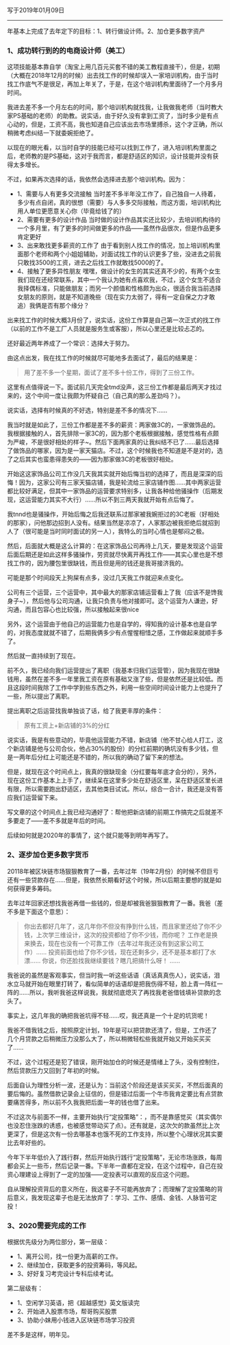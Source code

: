 写于2019年01月09日
 
-----
年基本上完成了去年定下的目标：1、转行做设计师。2、加仓更多数字资产

### 1、成功转行到的的电商设计师（美工）
这项技能基本靠自学（淘宝上用几百元买套不错的美工教程直接干），但是，初期（大概在2018年12月的时候）出去找工作的时候却误入一家培训机构，由于当时找工作底气不是很足，再加上年关了，于是，在这个培训机构里面待了一个月多月时间。

我进去差不多一个月左右的时间，那个培训机构就找我，让我做我老师（当时教大家PS基础的老师）的助教。说实话，由于好久没有拿到工资了，当时多少是有点心动的，但是，工资不高，我也知道自己应该出去市场里搏杀，这个才正确，所以稍微考虑纠结一下就委婉拒绝了。

以现在的眼光看，以当时自学的技能已经可以找到工作了，进入培训机构里面之后，老师教的是PS基础，这对于我而言，都是舒适区的知识，设计技能并没有获得太多增长。

不过，如果再次选择的话，我依然会选择进去那个培训机构。因为：
* 1、需要与人有更多交流接触
当时差不多半年没工作了，自己独自一人待着，多少有点自闭，真的很想（需要）与人多多交际接触，而这方面，培训机构比用人单位更愿意关心你（毕竟给钱了的）
* 2、需要有更多的设计作品
当时做的设计作品其实还比较少，去培训机构待的一个多月里，有了更多的时间做更多的作品——虽然作品很次，但是作品更多肯定更好
* 3、出来敢找更多薪资的工作了
由于看到别人找工作的情况，加上培训机构里面那个老师和两个小姐姐辅助，对面试找工作的认识更多了些，没进去之前我只敢找3500的工资，进去之后找工作就敢找5000的了。
* 4、接触了更多异性朋友
嘿嘿，做设计的女生的其实还真不少的，有两个女生我们现在还经常联系，其中一个我认为她有点喜欢我，不过，这个女生不适合我择偶标准，只能做朋友；而另一个颜值和性格颇为出众，很适合我当前选择女朋友的原则，就是不知道晚些（现在实力太弱了，得有一定自保之力才敢追）我俩是否有那个缘分？
 
出来找工作的时候大概3月份了，说实话，这份工作算是自己第一次正式的找工作（以前的工作不是工厂人员就是服务生或客服），所以心里还是比较忐忑的。

还好最近两年养成了一个常识：选择大于努力。

由这点出发，我在找工作的时候就尽可能地多去面试了，最后的结果是：
>用了差不多一个星期，面试了差不多十份工作，得到了三份工作。

这里有点值得说一下。面试前几天完全tmd没声，这三份工作都是最后两天才找过来的，这个中间一度让我颇为怀疑自己（自己真的那么差劲吗？）。

说实话，选择有时候真的不好选，特别是差不多的情况下……

我当时就是如此了，三份工作都是差不多的薪资：两家做3C的，一家做饰品的。我根据接触的人，首先排除一家3C的，因为那个老板根据接触，感觉性格有点颇为严峻，不是很好相处的样子~。然后下面两家真的让我纠结不已了……最后选择了做饰品的哪家，因为是一家天猫店。不过，这个时候我也不知道是不是对的，选了之后其实也蛮患得患失的——因为那家做3C的老板很好相处。

开始这这家饰品公司工作没几天我其实就开始后悔当初的选择了，而且是深深的后悔！因为，这家公司有三家天猫店铺，我是轮流给三家店铺作图……其中两家运营都比较好满足，但其中一家饰品的运营要求特别多，让我各种给他骚操作（后期发现，这运营能力其实不大行）……所以不到三两天我就开始有点后悔了。

我tnnd也是骚操作，开始后悔之后我还联系过那家被我婉拒过的3C老板（好相处的那家），问他那边招到人没有。结果当然是凉凉了，人家那边被我拒绝后就招到人了（很可能是当时同时面试的另一人），我特么的当时心情也是郁闷之极。

然后，后面就大概是这么计算的：在这家饰品公司再待上几天，要是发现这个运营后面后期还是如此这样多骚操作，劳资就尽快离开再找工作——其实心里也是不想找工作的，因为腰包里很缺钱，而且但是用的钱还是我哥接济我的。

可能是那个时间段天上狗屎有点多，没过几天我工作就迎来点变化。

公司有三个运营，三个运营中，其中最大的那家店铺运营看上了我（应该不是馋我身子~），然后他与公司沟通，让我只负责与他对接即可。这个运营为人谦逊，好沟通，而且包容心也比较强，所以接触起来很nice

另外，这个运营由于他自己的运营能力也是自学的，得知我的设计基本也是自学的，对我态度就就不错了，后期我俩多少有点惺惺相惜之感，工作做起来就顺手多了。

然后就一直持续到了现在。

前不久，我已经向我们运营提出了离职（我基本归我们运营管），因为我现在很缺钱用，虽然在差不多一年里我工资在原有基础又涨了些，但是依然还是比较低。而且这段时间我除了工作中学到些东西之外，利用一些空间时间设计能力上也提升了一些，所以提出了离职。

提出离职之后运营找我单独谈了话，给了我更丰厚的条件：
>原有工资上+新店铺的3%的分红

说实话，我是有些意动的，毕竟他运营能力不错，新店铺（他不甘心给人打工，这个新店铺是他与公司合伙，他占30%的股份）的分红前期的确坑没有多少钱，但是一两年后分红上可能还是不错的，所以我的确动了留下来的想法。

但是，就现在这个时间点上，我真的很缺现金（分红要每年底才会分的），另外，现在这份工作基本上上手了，继续呆在这里多少处在舒适区里，呆在舒适区里长进有限，所以需要跑出舒适区，去其他类目试试。所以，综合一合计，我还是没有答应我们运营留下来。

写文章的这个时间点上我已经沟通好了：帮他把新店铺的前期工作搞完之后就差不多要走了——差不多就是年后的时间。

后续如何就是2020年的事情了，这个就只能等到明年再写了。


### 2、逐步加仓更多数字货币
20118年被区块链市场狠狠教育了一番，去年过年（19年2月份）的时候不但巨亏还有一些贷款存在……但是，我依然长期看好这个时候，所以后期主要想的就是如何获得更多筹码。

去年过年回家还想找我爸再借一些钱的，但是却被我爸狠狠教育了一番。我爸（差不多是下面这个意思）：
>你出去都好几年了，这几年你不但没有挣到什么钱，而且家里还给了你不少钱，上次学三维设计，这次的投资都给了你不少钱，而你呢？
工作老是换来换去，现在也没有一个可靠工作（去年过年我还没有到这家公司工作）……
投资前面也给了你不少钱，现在还剩多少，还不是基本都打了水漂……
你说，你还脸找我继续要钱？瞎几把搞什么呀！
……

我爸说的虽然是客观事实，但当时我一听这些话语（真话真真伤人），说实话，泪水立马就开始在眼里打转了，看似简单的话语却是把我伤得不轻，脸上青一阵红一阵的……所以，我听我爸这样说我，我就彻底熄灭了再找我老爸借钱填补贷款的念头了。

事实上，这几年我的确把我爸坑得不轻……哎，我还真是一个十足的坑货呢！

我爸不借我钱之后，按照原定计划，19年是可以把贷款还清了，但是，工作还了几个月贷款之后稍微压力没那么大了，所以稍微轻松些我就开始又开始买买买了……

不过，这个过程还是犯了错误，刚开始加仓的时候还是情绪上了头，没有控制住，然后贷款压力又回到了年初的时候。

后面自认为理性分析一波，还是认为：当前这个阶段还是该买买买，不然后面真的要后悔的。虽然借款记录会上征信的，但是错过后面一个牛市我肯定要比有点贷款要痛苦得多，所以前不久我我把后面一年的钱也借了出来。

不过这次与前面不一样，主要开始执行“定投策略”：，而不是靠感觉买（其实偶尔也没忍住涨跌的诱惑，也被感觉带动买了点）。还有就是，这次欠的款虽然比上次更深了，但是这次有一份去哪基本也饿不死的工作支持，所以整个心理状况其实要比去年好些的。

今年下半年低价入了践行群，然后开始执行践行“定投策略”，无论市场涨跌，每周都会买上一些币，然后记录一番。下半年一直都在定投，在这个过程中，自己在投资心理建设上得到了一定的加强——定投表可以直观的反应这个问题。

自从理解投资背后的意义所在，我这辈子不可能再放弃了；而理解了定投策略的背后意义，我发现这辈子也是无法放弃了：学习、工作、感情、金钱、人脉皆可定投！


### 3、2020需要完成的工作
根据优先级分为两位部分，第一层级：
* 1、离开公司，找一份更为高薪的工作。
* 2、继续加仓，获取更多的投资筹码，等风起。
* 3、好好复习考完设计专科后续考试。
 
第二层级有：
* 1、空闲学习英语，把《超越感觉》英文版读完
* 2、开始进入股票市场，帮哥购买股票
* 3、协助小妹用小钱进入区块链市场学习投资


差不多是这样，明年见。
